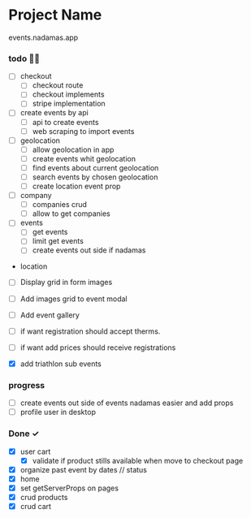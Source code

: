 # Project Name

events.nadamas.app

### todo 🤸🏼

- [ ] checkout
  - [ ] checkout route
  - [ ] checkout implements
  - [ ] stripe implementation
- [ ] create events by api
  - [ ] api to create events
  - [ ] web scraping to import events
- [ ] geolocation
  - [ ] allow geolocation in app
  - [ ] create events whit geolocation
  - [ ] find events about current geolocation
  - [ ] search events by chosen geolocation
  - [ ] create location event prop
- [ ] company
  - [ ] companies crud
  - [ ] allow to get companies
- [ ] events
  - [ ] get events
  - [ ] limit get events
  - [ ] create events out side if nadamas
- location
- [ ] Display grid in form images
- [ ] Add images grid to event modal
- [ ] Add event gallery
- [ ] if want registration should accept therms. 
- [ ] if want add prices should receive registrations
- [x] add triathlon sub events 

 
### progress

- [ ] create events out side of events nadamas easier and add props
- [ ] profile user in desktop

### Done ✓

- [x] user cart
  - [x] validate if product stills available when move to checkout page
- [x] organize past event by dates // status
- [x] home
- [x] set getServerProps on pages
- [x] crud products
- [x] crud cart
